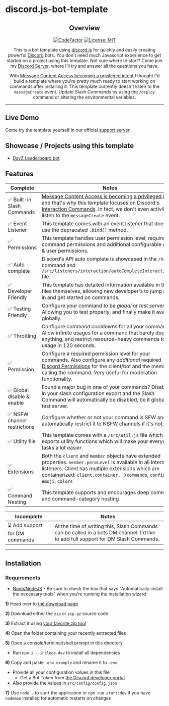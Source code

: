 # discord.js-bot-template

<div align="center">

## Overview

[![CodeFactor](https://www.codefactor.io/repository/github/mirasaki/discord.js-bot-template/badge)](https://www.codefactor.io/repository/github/mirasaki/discord.js-bot-template)
[![License: MIT](https://img.shields.io/badge/License-MIT-yellow.svg)](https://opensource.org/licenses/MIT)

This is a bot template using [discord.js](https://github.com/discordjs/discord.js "discord.js on Github") for quickly and easily creating powerful [Discord](https://discord.com/ "Official Discord Website") bots. You don't need much Javascript experience to get started on a project using this template. Not sure where to start? Come join my [Discord Server](https://discord.gg/E3xejZRUFB), where I'll try and answer all the questions you have.

With [Message Content Access becoming a privileged intent](https://support-dev.discord.com/hc/en-us/articles/4404772028055-Message-Content-Access-Deprecation-for-Verified-Bots "source") I thought I'd build a template where you're pretty much ready to start working on commands after installing it. This template currently doesn't listen to the `messageCreate` event. Update Slash Commands by using the `/deploy` command or altering the environmental variables.
</div>

---

## Live Demo

Come try the template yourself in our official [support server](https://discord.gg/E3xejZRUFB)

## Showcase / Projects using this template

- [DayZ Leaderboard bot](https://github.com/Mirasaki/dayz-leaderboard-bot)

## Features

Complete | Notes
-------- | ---------
✅ Built-in Slash Commands | [Message Content Access is becoming a privileged intent](https://support-dev.discord.com/hc/en-us/articles/4404772028055-Message-Content-Access-Deprecation-for-Verified-Bots "source") and that's why this template focuses on Discord's [Interaction Commands](https://discord.com/developers/docs/interactions/receiving-and-responding#interactions "Discord Interaction Documentation"). In fact, we don't even activily listen to the `messageCreate` event.
✅ Event Listener | This template comes with an event listener that doesn't use the depracated `.bind()` method.
✅ Permissions | This template handles user permission level, required command permissions and additional configurable client & user permissions.
✅ Auto complete | Discord's API auto complete is showcased in the `/help` command and `/src/listeners/interaction/autoCompleteInteraction.js` file.
✅ Developer Friendly | This template has detailed information available in the files themselves, allowing new developer's to jump right in and get started on commands.
✅ Testing Friendly | Configure your command to be *global* or *test server only*. Allowing you to test properly, and finally make it available globally.
✅ Throttling | Configure command cooldowns for all your commands. Allow infinite usages for a command that barely does anything, and restrict resource-heavy commands to 1 usage in 120 seconds.
✅ Permission | Configure a required permission level for your commands. Also configure any *additional* required [Discord Permissions](https://discord.com/developers/docs/topics/permissions#permissions-bitwise-permission-flags "All available permissions") for the client/bot and the member calling the command. Very useful for moderation functionality.
✅ Global disable & enable | Found a major bug in one of your commands? Disable it in your slash configuration export and the Slash Command will automatically be disabled, be it global or test server.
✅ NSFW channel restrictions | Configure whether or not your command is SFW and automatically restrict it to NSFW channels if it's not.
✅ Utility file | This template comes with a `/src/util.js` file which exports utility functions which will make your everyday tasks a lot easier.
✅ Extensions | Both the `client` and `member` objects have extended properties. `member.permLevel` is available in all Interaction listeners. Client has multiple extensions which are containerized: `client.container.` ->`commands`, `config`, `emoji`, `colors`
✅ Command Nesting | This template supports and encourages deep command and command-category nesting

Incomplete | Notes
---------- | -----
⌛ Add support for DM commands | At the time of writing this, Slash Commands can be called in a bots DM channel. I'd like to add full support for DM Slash Commands.

---

## Installation

### Requirements

- [Node/NodeJS](https://nodejs.org/en/) - Be sure to check the box that says "Automatically install the necessary tools" when you're running the installation wizard

**1)** Head over to [the download page](https://github.com/Mirasaki/discord.js-bot-template/releases/)

**2)** Download either the `zip` or `zip.gz` source code

**3)** Extract it using [your favorite zip tool](https://www.rarlab.com/download.htm)

**4)** Open the folder containing your recently extracted files

**5)** Open a console/terminal/shell prompt in this directory

- Run `npm i --include-dev` to install all dependencies

**6)** Copy and paste `.env.example` and rename it to `.env`

- Provide all your configuration values in this file
  - Get a Bot Token from [the Discord developer portal](https://www.discord.com/developers)
- Also provide the values in `src/config/config.json`

**7)** Use `node .` to start the application or `npm run start:dev` if you have `nodemon` installed for automatic restarts on changes
